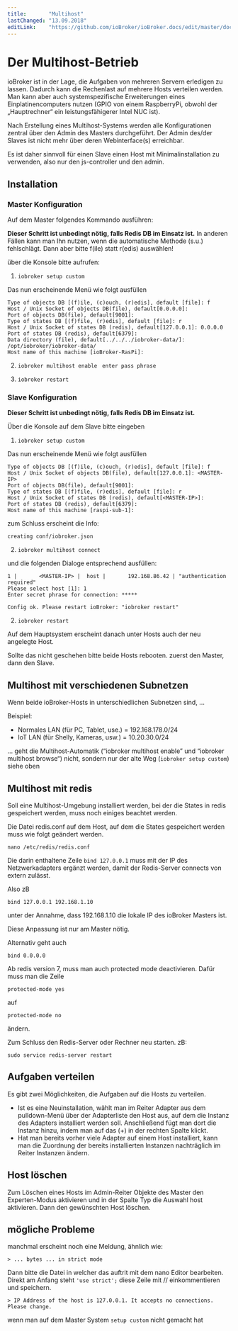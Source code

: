 ```yaml
---
title:       "Multihost"
lastChanged: "13.09.2018"
editLink:    "https://github.com/ioBroker/ioBroker.docs/edit/master/docs/config/multihost.md"
---
```


# Der Multihost-Betrieb

ioBroker ist in der Lage, die Aufgaben von mehreren Servern erledigen zu lassen. Dadurch kann die Rechenlast auf mehrere Hosts verteilen werden. 
Man kann aber auch systemspezifische Erweiterungen eines Einplatinencomputers nutzen (GPIO von einem RaspberryPi, obwohl der „Hauptrechner“ 
ein leistungsfähigerer Intel NUC ist).

Nach Erstellung eines Multihost-Systems werden alle Konfigurationen zentral über den Admin des Masters durchgeführt. Der Admin des/der Slaves 
ist nicht mehr über deren Webinterface(s) erreichbar.

Es ist daher sinnvoll für einen Slave einen Host mit Minimalinstallation zu verwenden, also nur den js-controller und den admin.


## Installation

### Master Konfiguration
Auf dem Master folgendes Kommando ausführen:

**Dieser Schritt ist unbedingt nötig, falls Redis DB im Einsatz ist.**
In anderen Fällen kann man Ihn nutzen, wenn die automatische Methode (s.u.) fehlschlägt. Dann aber bitte f(ile) statt r(edis) auswählen!

über die Konsole bitte aufrufen:

1.  `iobroker setup custom`

Das nun erscheinende Menü wie folgt ausfüllen

  ```
  Type of objects DB [(f)ile, (c)ouch, (r)edis], default [file]: f
  Host / Unix Socket of objects DB(file), default[0.0.0.0]:
  Port of objects DB(file), default[9001]:
  Type of states DB [(f)file, (r)edis], default [file]: r
  Host / Unix Socket of states DB (redis), default[127.0.0.1]: 0.0.0.0
  Port of states DB (redis), default[6379]:
  Data directory (file), default[../../../iobroker-data/]: /opt/iobroker/iobroker-data/
  Host name of this machine [ioBroker-RasPi]:
  ```

2. `iobroker multihost enable`
  ``` enter pass phrase```

3. `iobroker restart`


### Slave Konfiguration

**Dieser Schritt ist unbedingt nötig, falls Redis DB im Einsatz ist.**

Über die Konsole auf dem Slave bitte eingeben
1. `iobroker setup custom`


Das nun erscheinende Menü wie folgt ausfüllen

```
Type of objects DB [(f)ile, (c)ouch, (r)edis], default [file]: f
Host / Unix Socket of objects DB(file), default[127.0.0.1]: <MASTER-IP>
Port of objects DB(file), default[9001]:
Type of states DB [(f)file, (r)edis], default [file]: r
Host / Unix Socket of states DB (redis), default[<MASTER-IP>]:
Port of states DB (redis), default[6379]:
Host name of this machine [raspi-sub-1]:
```
zum Schluss erscheint die Info:
```
creating conf/iobroker.json
```


2. `iobroker multihost connect`

und die folgenden Dialoge entsprechend ausfüllen:
```
1 |       <MASTER-IP> |  host |       192.168.86.42 | "authentication required"
Please select host [1]: 1
Enter secret phrase for connection: *****

Config ok. Please restart ioBroker: "iobroker restart"
```

2. `iobroker restart`




Auf dem Hauptsystem erscheint danach unter Hosts auch der neu angelegte Host.

Sollte das nicht geschehen bitte beide Hosts rebooten. zuerst den Master, dann den Slave.


## Multihost mit verschiedenen Subnetzen

Wenn beide ioBroker-Hosts in unterschiedlichen Subnetzen sind, …

Beispiel:

* Normales LAN (für PC, Tablet, use.) = 192.168.178.0/24
* IoT LAN (für Shelly, Kameras, usw.) = 10.20.30.0/24

… geht die Multihost-Automatik (“iobroker multihost enable” und “iobroker multihost browse“) nicht, sondern nur der alte Weg (`iobroker setup custom`) siehe oben



## Multihost mit redis
Soll eine Multihost-Umgebung installiert werden, bei der die  States in redis gespeichert werden, muss noch einiges beachtet werden.

Die Datei redis.conf auf dem Host, auf dem die States gespeichert werden muss wie folgt geändert werden.

```
nano /etc/redis/redis.conf
```

Die darin enthaltene Zeile `bind 127.0.0.1` muss mit der IP des Netzwerkadapters ergänzt werden, damit der Redis-Server connects von extern zulässt. 

Also zB
```
bind 127.0.0.1 192.168.1.10
```

unter der Annahme, dass 192.168.1.10 die lokale IP des ioBroker Masters ist.

Diese Anpassung ist nur am Master nötig.

Alternativ geht auch

```
bind 0.0.0.0
```

Ab redis version 7, muss man auch protected mode deactivieren. Dafür muss man die Zeile 
```
protected-mode yes
```
auf 
```
protected-mode no
```
ändern.

Zum Schluss den Redis-Server oder Rechner neu starten. zB:

```
sudo service redis-server restart
```

## Aufgaben verteilen
Es gibt zwei Möglichkeiten, die Aufgaben auf die Hosts zu verteilen.

* Ist es eine Neuinstallation, wählt man im Reiter Adapter aus dem pulldown-Menü über der Adapterliste den Host aus, auf dem die Instanz des Adapters installiert werden soll. 
Anschließend fügt man dort die Instanz hinzu, indem man auf das (+) in der rechten Spalte klickt.
* Hat man bereits vorher viele Adapter auf einem Host installiert, kann man die Zuordnung der bereits installierten Instanzen nachträglich im Reiter Instanzen ändern.



## Host löschen
Zum Löschen eines Hosts im Admin-Reiter Objekte des Master den Experten-Modus aktivieren und in der Spalte Typ die Auswahl host aktivieren. Dann den gewünschten Host löschen.





## mögliche Probleme
manchmal erscheint noch eine Meldung, ähnlich wie:

```> ... bytes ... in strict mode```

Dann bitte die Datei in welcher das auftrit mit dem nano Editor bearbeiten. Direkt am Anfang steht `'use strict';` diese Zeile mit // einkommentieren und speichern.

```> IP Address of the host is 127.0.0.1. It accepts no connections. Please change.```

wenn man auf dem Master System ``` setup custom ```  nicht gemacht hat





